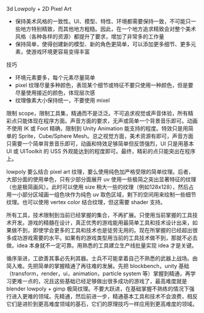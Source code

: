 3d Lowpoly + 2D Pixel Art

- 保持美术风格的一致性。UI、模型、特性、环境都需要保持一致，不可能只一些地方特别精致，而其他地方粗糙。因此，在一个地方追求精致会对整个美术风格（各种各样的资源）都提升了要求，增加了非常多的工作量
- 保持简单，使得创建新的模型、新的角色更简单，可以添加更多细节、更多元素，使游戏环境更容易变得丰富

技巧

- 环境元素要多，每个元素尽量简单
- pixel 纹理尽量多种颜色，表现某个细节或特征不要只使用一种颜色，但是要尽量使用接近的颜色，体现层次感
- 纹理像素大小保持统一，不要使用 mixel

限制 scope，限制工具集，精通而不是泛泛。不可追求视觉或声音体验，所有精彩点只能体现在程序方面。声音方面的要求，无声或简单一个背景音乐即可。动画不使用 IK 或 Foot 精确，限制到 Unity Animation 能支持的程度。特效只是用简单的 Sprite，Cube/Sphere Mesh。总之视觉方面，美术资源有即可，声音方面只需要一个简单背景音乐即可，动画和特效足够简单但反馈强烈，UI 只是用基本UI 或 UIToolkit 的 USS 外观能达到的程度即可。最终，精彩的点只能突出在程序上。

lowpoly 要么结合 pixel art 纹理，要么使用纯色加严格受限的简单纹理。后者，大部分面的使用单色，只有少部分面展开 uv 使用一些极简之突出显著特征的纹理（也是极简画风）。此时可以使用 size 稍大一些的纹理（例如128x128），然后占用一小部分区域画一组色块作为纯色 uv 取色区域，剩下的空间用来绘制一些细节纹理。也可以使用 vertex color 结合纹理，但这需要 shader 支持。

所有工具，技术限制到当前已经掌握的集合，不再扩展。只使用当前掌握的工具技术开发。游戏的精髓在设计，真正优秀的游戏能用最简单工具和技术设计出来，如果做不到，即使学会更多的工具和技术也是徒劳无用的。现在所掌握的已经超出很多成功游戏需要的水平。如果有的游戏类型用当前的工具技术做不到，那就不必去做。idea 本身就不一定可靠。用熟悉的工具建立生产线批量实现 idea 才是关键。

循序渐进，工欲善其事必先利其器。士兵不可能拿着自己不熟悉的武器上战场。由简入难。先把简单的掌握精通了再往难的发展。先把 blockbench，unity 基础（transform，render，ui，animation，particle system 等）掌握到精通，再学习更难一点的，况且这些基础已经足够做出很多成功的游戏了，最高难度就是 blender lowpoly + gimp 极简纹理。不要大跃进，在基础掌握不熟练的情况下强行进入更难的领域。先精通，然后前进一步，精通基本工具和技术不会浪费，相反它们是进阶到更高难度领域的基石，它们的原理技巧一样应用到更高难度的领域。